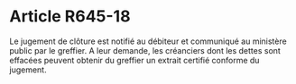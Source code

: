# Article R645-18

<div align="left">Le jugement de clôture est notifié au débiteur et communiqué au ministère public par le greffier. A leur demande, les créanciers dont les dettes sont effacées peuvent obtenir du greffier un extrait certifié conforme du jugement. <br/>
<br/>
<br/>
</div>
